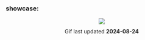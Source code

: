 ### showcase:
<p align="center">
   <img src="https://github.com/hatosu/personal-config/blob/main/misc/media/showcase.gif?raw=true" style="margin-bottom: 10px;"/> <br>
   Gif last updated <b>2024-08-24</b>
</p>
